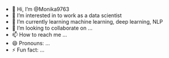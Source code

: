 - 👋 Hi, I’m @Monika9763
- 👀 I’m interested in to work as a data scientist
- 🌱 I’m currently learning machine learning, deep learning, NLP
- 💞️ I’m looking to collaborate on ...
- 📫 How to reach me ...
- 😄 Pronouns: ...
- ⚡ Fun fact: ...

<!---
Monika9763/Monika9763 is a ✨ special ✨ repository because its `README.md` (this file) appears on your GitHub profile.
You can click the Preview link to take a look at your changes.
--->
